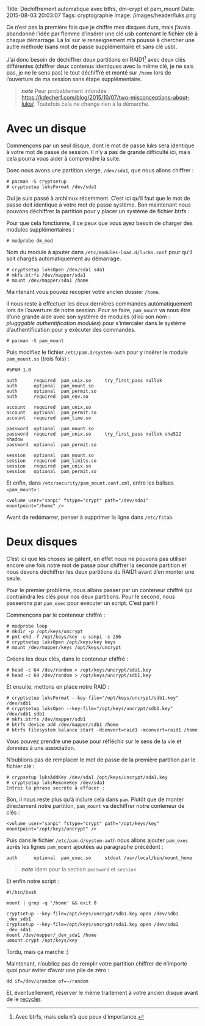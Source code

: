 Title: Déchiffrement automatique avec btfrs, dm-crypt et pam_mount
Date: 2015-08-03 20:03:07
Tags: cryptographie
Image: /images/header/luks.png

Ce n’est pas la première fois que je chiffre mes disques durs, mais j’avais
abandonné l’idée par flemme d’insérer une clé usb contenant le fichier clé à
chaque démarrage. La loi sur le renseignement m’a poussé à chercher une autre
méthode (sans mot de passe supplémentaire et sans clé usb).

J’ai donc besoin de déchiffrer deux partitions en RAID1[^1] avec deux clés
différentes (chiffrer deux contenus identiques avec la même clé, je ne sais pas,
je ne le sens pas) le tout déchiffré et monté sur `/home` lors de l’ouverture de
ma session sans étape supplémentaire.

> ***note*** Peur probablement infondée :
> <https://kdecherf.com/blog/2015/10/07/two-misconceptions-about-luks/>.
> Toutefois cela ne change rien à la démarche.

# Avec un disque

Commençons par un seul disque, dont le mot de passe luks sera identique à
votre mot de passe de session. Il n’y a pas de grande difficulté ici, mais cela
pourra vous aider à comprendre la suite.

Donc nous avons une partition vierge, `/dev/sda1`, que nous allons chiffrer :

```
# pacman -S cryptsetup
# cryptsetup luksFormat /dev/sda1
```

Oui je suis passé à archlinux récemment. C’est ici qu’il faut que le mot de passe
doit identique à votre mot de passe système. Bon maintenant nous pouvons
déchiffrer la partition pour y placer un système de fichier btrfs :

Pour que cela fonctionne, il ce peux que vous ayez besoin de charger des modules
supplémentaires :

```
# modprobe dm_mod
```

Nom du module à ajouter dans `/etc/modules-load.d/lucks.conf` pour qu’il soit
chargés automatiquement au démarrage.

```
# cryptsetup luksOpen /dev/sda1 sda1
# mkfs.btrfs /dev/mapper/sda1
# mount /dev/mapper/sda1 /home
```

Maintenant vous pouvez recopier votre ancien dossier `/home`.

Il nous reste à effectuer les deux dernières commandes automatiquement lors de
l’ouverture de notre session. Pour se faire, `pam_mount` va nous être d’une
grande aide avec son système de modules (d’où son nom : *plugggable
authentification modules*) pour s’intercaler dans le système d’authentification
pour y exécuter des commandes.

```
# pacman -S pam_mount
```

Puis modifiez le fichier `/etc/pam.d/system-auth` pour y insérer le module
`pam_mount.so` (trois fois) :

```
#%PAM-1.0

auth      required  pam_unix.so     try_first_pass nullok
auth      optional  pam_mount.so
auth      optional  pam_permit.so
auth      required  pam_env.so

account   required  pam_unix.so
account   optional  pam_permit.so
account   required  pam_time.so

password  optional  pam_mount.so
password  required  pam_unix.so     try_first_pass nullok sha512 shadow
password  optional  pam_permit.so

session   optional  pam_mount.so
session   required  pam_limits.so
session   required  pam_unix.so
session   optional  pam_permit.so
```

Et enfin, dans `/etc/security/pam_mount.conf.xml`, entre les balises
`<pam_mount>` :

```
<volume user="sanpi" fstype="crypt" path="/dev/sda1" mountpoint="/home" />
```

Avant de redémarrer, penser à supprimer la ligne dans `/etc/fstab`.

# Deux disques

C’est ici que les choses se gâtent, en effet nous ne pouvons pas utiliser encore
une fois notre mot de passe pour chiffrer la seconde partition et nous devons
déchiffrer les deux partitions du RAID1 avant d’en monter une seule.

Pour le premier problème, nous allons passer par un conteneur chiffré qui
contraindra les clés pour nos deux partitions. Pour le second, nous passerons
par `pam_exec` pour exécuter un script. C’est parti !

Commençons par le conteneur chiffré :

```
# modprobe loop
# mkdir -p /opt/keys/uncrypt
# pmt-ehd -f /opt/keys/key -u sanpi -s 256
# cryptsetup luksOpen /opt/keys/key keys
# mount /dev/mapper/keys /opt/keys/uncrypt
```

Créons les deux clés, dans le conteneur chiffré :

```
# head -c 64 /dev/random > /opt/keys/uncrypt/sda1.key
# head -c 64 /dev/random > /opt/keys/uncrypt/sdb1.key
```

Et ensuite, mettons en place notre RAID :

```
# cryptsetup luksFormat --key-file="/opt/keys/uncrypt/sdb1.key" /dev/sdb1
# cryptsetup luksOpen --key-file="/opt/keys/uncrypt/sdb1.key" /dev/sdb1 sdb1
# mkfs.btrfs /dev/mapper/sdb1
# btrfs device add /dev/mapper/sdb1 /home
# btrfs filesystem balance start -dconvert=raid1 -mconvert=raid1 /home
```

Vous pouvez prendre une pause pour réfléchir sur le sens de la vie et données à
une association.

N’oublions pas de remplacer le mot de passe de la première partition par le
fichier clé :

```
# crypsetup luksAddKey /dev/sda1 /opt/keys/uncrypt/sda1.key
# cryptsetup luksRemoveKey /dev/sda1
Entrez la phrase secrète à effacer :
```

Bon, il nous reste plus qu’à inclure cela dans `pam`. Plutôt que de monter
directement notre partition, `pam_mount` va déchiffrer notre conteneur de clés :

```
<volume user="sanpi" fstype="crypt" path="/opt/keys/key" mountpoint="/opt/keys/uncrypt" />
```

Puis dans le fichier `/etc/pam.d/system-auth` nous allons ajouter `pam_exec`
après les lignes `pam_mount` ajoutées au paragraphe précédent :

```
auth      optional  pam_exec.so     stdout /usr/local/bin/mount_home
```

> ***note*** idem pour la section `password` et `session`.

Et enfin notre script :

```
#!/bin/bash

mount | grep -q '/home' && exit 0

cryptsetup --key-file=/opt/keys/uncrypt/sdb1.key open /dev/sdb1 _dev_sdb1
cryptsetup --key-file=/opt/keys/uncrypt/sda1.key open /dev/sda1 _dev_sda1
mount /dev/mapper/_dev_sda1 /home
umount.crypt /opt/keys/key
```

Tordu, mais ça marche :)

Maintenant, n’oubliez pas de remplir votre partition chiffrer de n’importe quoi
pour éviter d’avoir une pile de zéro :

```
dd if=/dev/urandom of=~/random
```

Et, éventuellement, réserver le même traitement à votre ancien disque avant de
le
[recycler](https://blog.nicelab.org/donnez-une-nouvelle-jeunesse-a-vos-disques-durs/).

[^1]: Avec btrfs, mais cela n’a que peux d’importance.
